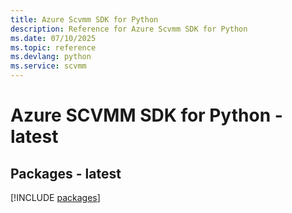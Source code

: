 ```yaml
---
title: Azure Scvmm SDK for Python
description: Reference for Azure Scvmm SDK for Python
ms.date: 07/10/2025
ms.topic: reference
ms.devlang: python
ms.service: scvmm
---
```

# Azure SCVMM SDK for Python - latest
## Packages - latest
[!INCLUDE [packages](scvmm-index.md)]